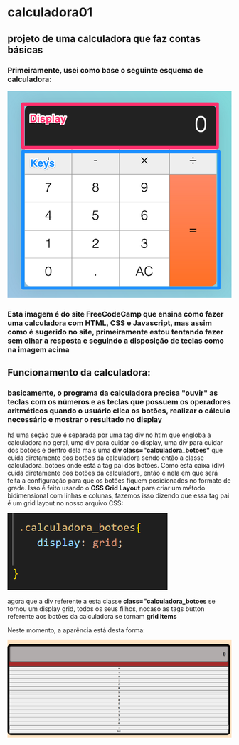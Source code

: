 # calculadora01
 ## projeto de uma calculadora que faz contas básicas

### Primeiramente, usei como base o seguinte esquema de calculadora:

![Imagem retirada do site FrreCodeCamp](./assets/0_7GfUdSILXBLyAbQy.png)

### Esta imagem é do site FreeCodeCamp que ensina como fazer uma calculadora com HTML, CSS e Javascript, mas assim como é sugerido no site, primeiramente estou tentando fazer sem olhar a resposta e seguindo a disposição de teclas como na imagem acima 

## Funcionamento da calculadora:

### basicamente, o programa da calculadora precisa "ouvir" as teclas com os números e as teclas que possuem os operadores aritméticos quando o usuário clica os botões, realizar o cálculo necessário e mostrar o resultado no display

há uma seção que é separada por uma tag div no htlm que engloba a calculadora no geral, uma div para cuidar do display, uma div para cuidar dos botôes e dentro dela mais uma **div class="calculadora_botoes"** que cuida diretamente dos botões da calculadora sendo então a classe calculadora_botoes onde está a tag pai dos botões.
Como está caixa (div) cuida diretamente dos botões da calculadora, então é nela em que será feita a configuração para que os botões fiquem posicionados no formato de grade. Isso é feito usando o **CSS Grid Layout** para criar um método bidimensional com linhas e colunas, fazemos isso dizendo que essa tag pai é um grid layout no nosso arquivo CSS:

![Imagem de formando o cssgridlayout](./assets/gridlayout1.png)


agora que a div referente a esta classe **class="calculadora_botoes** se tornou um display grid, todos os seus filhos, nocaso as tags button referente aos botões da calculadora se tornam **grid items**

Neste momento, a aparência está desta forma:

![Imagem de formando o cssgridlayout](./assets/depoisdegridlista.png)













